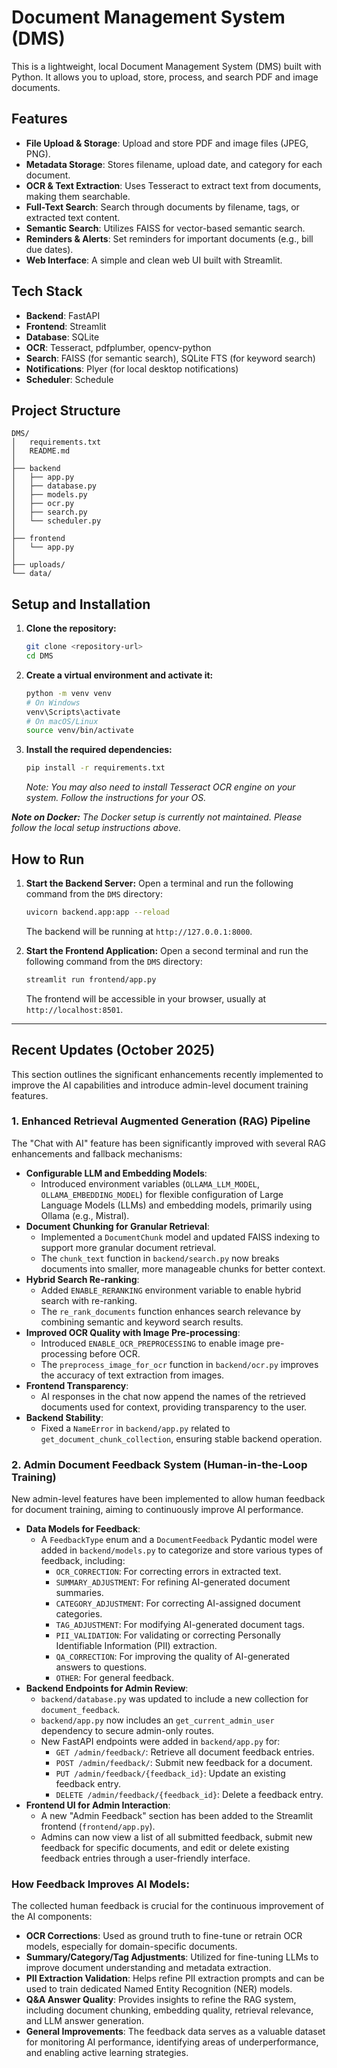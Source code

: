 # Document Management System (DMS)

This is a lightweight, local Document Management System (DMS) built with Python. It allows you to upload, store, process, and search PDF and image documents.

## Features

- **File Upload & Storage**: Upload and store PDF and image files (JPEG, PNG).
- **Metadata Storage**: Stores filename, upload date, and category for each document.
- **OCR & Text Extraction**: Uses Tesseract to extract text from documents, making them searchable.
- **Full-Text Search**: Search through documents by filename, tags, or extracted text content.
- **Semantic Search**: Utilizes FAISS for vector-based semantic search.
- **Reminders & Alerts**: Set reminders for important documents (e.g., bill due dates).
- **Web Interface**: A simple and clean web UI built with Streamlit.

## Tech Stack

- **Backend**: FastAPI
- **Frontend**: Streamlit
- **Database**: SQLite
- **OCR**: Tesseract, pdfplumber, opencv-python
- **Search**: FAISS (for semantic search), SQLite FTS (for keyword search)
- **Notifications**: Plyer (for local desktop notifications)
- **Scheduler**: Schedule

## Project Structure

```
DMS/
│   requirements.txt
│   README.md
│
├── backend
│   ├── app.py
│   ├── database.py
│   ├── models.py
│   ├── ocr.py
│   ├── search.py
│   └── scheduler.py
│
├── frontend
│   └── app.py
│
├── uploads/
└── data/
```

## Setup and Installation

1.  **Clone the repository:**
    ```bash
    git clone <repository-url>
    cd DMS
    ```

2.  **Create a virtual environment and activate it:**
    ```bash
    python -m venv venv
    # On Windows
    venv\Scripts\activate
    # On macOS/Linux
    source venv/bin/activate
    ```

3.  **Install the required dependencies:**
    ```bash
    pip install -r requirements.txt
    ```
    *Note: You may also need to install Tesseract OCR engine on your system. Follow the instructions for your OS.*

***Note on Docker:** The Docker setup is currently not maintained. Please follow the local setup instructions above.*

## How to Run

1.  **Start the Backend Server:**
    Open a terminal and run the following command from the `DMS` directory:
    ```bash
    uvicorn backend.app:app --reload
    ```
    The backend will be running at `http://127.0.0.1:8000`.

2.  **Start the Frontend Application:**
    Open a second terminal and run the following command from the `DMS` directory:
    ```bash
    streamlit run frontend/app.py
    ```
    The frontend will be accessible in your browser, usually at `http://localhost:8501`.

---

## Recent Updates (October 2025)

This section outlines the significant enhancements recently implemented to improve the AI capabilities and introduce admin-level document training features.

### 1. Enhanced Retrieval Augmented Generation (RAG) Pipeline

The "Chat with AI" feature has been significantly improved with several RAG enhancements and fallback mechanisms:

*   **Configurable LLM and Embedding Models**:
    *   Introduced environment variables (`OLLAMA_LLM_MODEL`, `OLLAMA_EMBEDDING_MODEL`) for flexible configuration of Large Language Models (LLMs) and embedding models, primarily using Ollama (e.g., Mistral).
*   **Document Chunking for Granular Retrieval**:
    *   Implemented a `DocumentChunk` model and updated FAISS indexing to support more granular document retrieval.
    *   The `chunk_text` function in `backend/search.py` now breaks documents into smaller, more manageable chunks for better context.
*   **Hybrid Search Re-ranking**:
    *   Added `ENABLE_RERANKING` environment variable to enable hybrid search with re-ranking.
    *   The `re_rank_documents` function enhances search relevance by combining semantic and keyword search results.
*   **Improved OCR Quality with Image Pre-processing**:
    *   Introduced `ENABLE_OCR_PREPROCESSING` to enable image pre-processing before OCR.
    *   The `preprocess_image_for_ocr` function in `backend/ocr.py` improves the accuracy of text extraction from images.
*   **Frontend Transparency**:
    *   AI responses in the chat now append the names of the retrieved documents used for context, providing transparency to the user.
*   **Backend Stability**:
    *   Fixed a `NameError` in `backend/app.py` related to `get_document_chunk_collection`, ensuring stable backend operation.

### 2. Admin Document Feedback System (Human-in-the-Loop Training)

New admin-level features have been implemented to allow human feedback for document training, aiming to continuously improve AI performance.

*   **Data Models for Feedback**:
    *   A `FeedbackType` enum and a `DocumentFeedback` Pydantic model were added in `backend/models.py` to categorize and store various types of feedback, including:
        *   `OCR_CORRECTION`: For correcting errors in extracted text.
        *   `SUMMARY_ADJUSTMENT`: For refining AI-generated document summaries.
        *   `CATEGORY_ADJUSTMENT`: For correcting AI-assigned document categories.
        *   `TAG_ADJUSTMENT`: For modifying AI-generated document tags.
        *   `PII_VALIDATION`: For validating or correcting Personally Identifiable Information (PII) extraction.
        *   `QA_CORRECTION`: For improving the quality of AI-generated answers to questions.
        *   `OTHER`: For general feedback.
*   **Backend Endpoints for Admin Review**:
    *   `backend/database.py` was updated to include a new collection for `document_feedback`.
    *   `backend/app.py` now includes an `get_current_admin_user` dependency to secure admin-only routes.
    *   New FastAPI endpoints were added in `backend/app.py` for:
        *   `GET /admin/feedback/`: Retrieve all document feedback entries.
        *   `POST /admin/feedback/`: Submit new feedback for a document.
        *   `PUT /admin/feedback/{feedback_id}`: Update an existing feedback entry.
        *   `DELETE /admin/feedback/{feedback_id}`: Delete a feedback entry.
*   **Frontend UI for Admin Interaction**:
    *   A new "Admin Feedback" section has been added to the Streamlit frontend (`frontend/app.py`).
    *   Admins can now view a list of all submitted feedback, submit new feedback for specific documents, and edit or delete existing feedback entries through a user-friendly interface.

### How Feedback Improves AI Models:

The collected human feedback is crucial for the continuous improvement of the AI components:

*   **OCR Corrections**: Used as ground truth to fine-tune or retrain OCR models, especially for domain-specific documents.
*   **Summary/Category/Tag Adjustments**: Utilized for fine-tuning LLMs to improve document understanding and metadata extraction.
*   **PII Extraction Validation**: Helps refine PII extraction prompts and can be used to train dedicated Named Entity Recognition (NER) models.
*   **Q&A Answer Quality**: Provides insights to refine the RAG system, including document chunking, embedding quality, retrieval relevance, and LLM answer generation.
*   **General Improvements**: The feedback data serves as a valuable dataset for monitoring AI performance, identifying areas of underperformance, and enabling active learning strategies.

